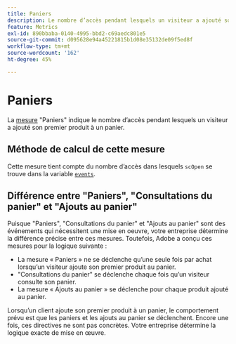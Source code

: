 ```yaml
---
title: Paniers
description: Le nombre d’accès pendant lesquels un visiteur a ajouté son premier produit au panier.
feature: Metrics
exl-id: 890bbaba-0140-4995-bbd2-c69aedc801e5
source-git-commit: d095628e94a45221815b1d08e35132de09f5ed8f
workflow-type: tm+mt
source-wordcount: '162'
ht-degree: 45%

---
```


# Paniers

La [mesure](overview.md) &quot;Paniers&quot; indique le nombre d’accès pendant lesquels un visiteur a ajouté son premier produit à un panier.

## Méthode de calcul de cette mesure

Cette mesure tient compte du nombre d’accès dans lesquels `scOpen` se trouve dans la variable [`events`](/help/implement/vars/page-vars/events/events-overview.md).

## Différence entre &quot;Paniers&quot;, &quot;Consultations du panier&quot; et &quot;Ajouts au panier&quot;

Puisque &quot;Paniers&quot;, &quot;Consultations du panier&quot; et &quot;Ajouts au panier&quot; sont des événements qui nécessitent une mise en oeuvre, votre entreprise détermine la différence précise entre ces mesures. Toutefois, Adobe a conçu ces mesures pour la logique suivante :

* La mesure « Paniers » ne se déclenche qu’une seule fois par achat lorsqu’un visiteur ajoute son premier produit au panier.
* &quot;Consultations du panier&quot; se déclenche chaque fois qu’un visiteur consulte son panier.
* La mesure « Ajouts au panier » se déclenche pour chaque produit ajouté au panier.

Lorsqu’un client ajoute son premier produit à un panier, le comportement prévu est que les paniers et les ajouts au panier se déclenchent. Encore une fois, ces directives ne sont pas concrètes. Votre entreprise détermine la logique exacte de mise en œuvre.
